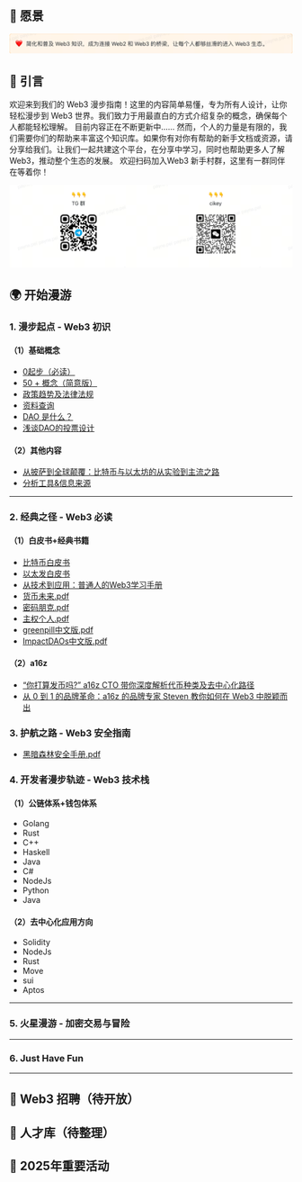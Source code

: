 ## 🎯 愿景

![img_2.png](img/img_2.png)

## 📖 引言

欢迎来到我们的 Web3 漫步指南！这里的内容简单易懂，专为所有人设计，让你轻松漫步到 Web3 世界。我们致力于用最直白的方式介绍复杂的概念，确保每个人都能轻松理解。
目前内容正在不断更新中......
然而，个人的力量是有限的，我们需要你们的帮助来丰富这个知识库。如果你有对你有帮助的新手文档或资源，请分享给我们。让我们一起共建这个平台，在分享中学习，同时也帮助更多人了解
Web3，推动整个生态的发展。
欢迎扫码加入Web3 新手村群，这里有一群同伴在等着你！

![img_1.png](img/img_3.png)

## 🌍 开始漫游

### 1. 漫步起点 - Web3 初识

#### （1）基础概念

- [0起步（必读）](https://tgn5x5g84p.feishu.cn/wiki/wikcn2cG75JUyWKs89bEsoNgvzb)
- [50 + 概念（简意版）](https://tgn5x5g84p.feishu.cn/wiki/Yhn5wGEXEiLkMrkc2d2caCJhnMJ)
- [政策趋势及法律法规](https://tgn5x5g84p.feishu.cn/wiki/wikcnf8sj25zAqyv99qFGIs2LAb)
- [资料查询](https://tgn5x5g84p.feishu.cn/wiki/wikcnXhP3JUzjXXfzKvfgkFvfad)
- [DAO 是什么？](https://tgn5x5g84p.feishu.cn/wiki/LlgZwAokViKPS9kpN75crcfJnuf)
- [浅谈DAO的投票设计](https://tgn5x5g84p.feishu.cn/wiki/SSavw6TdOihQYVk3BB2cAzOMnbc)

#### （2）其他内容

- [从披萨到全球颠覆：比特币与以太坊的从实验到主流之路](https://mp.weixin.qq.com/s/Ul5WgQDYivz2NLkCdZj2iw)
- [分析工具&信息来源](https://tgn5x5g84p.feishu.cn/wiki/wikcnefWg3MSuJ9dGpgyT57nhXd)

---

### 2. 经典之径 - Web3 必读

#### （1）白皮书+经典书籍

- [比特币白皮书](https://bitcoin.org/files/bitcoin-paper/bitcoin_zh_cn.pdf)
- [以太发白皮书](https://github.com/ethereum/wiki/wiki/%5B%E4%B8%AD%E6%96%87%5D-%E4%BB%A5%E5%A4%AA%E5%9D%8A%E7%99%BD%E7%9A%AE%E4%B9%A6)
- [从技术到应用：普通人的Web3学习手册](https://weread.qq.com/web/bookDetail/d9632ca0813ab86b4g012f1c)
- [货币未来.pdf](https://github.com/xboring/web3book/blob/main/pdf/%E8%B4%A7%E5%B8%81%E6%9C%AA%E6%9D%A5.pdf)
- [密码朋克.pdf](https://github.com/xboring/web3book/blob/main/pdf/%E5%AF%86%E7%A0%81%E6%9C%8B%E5%85%8B.pdf)
- [主权个人.pdf](https://github.com/xboring/web3book/blob/main/pdf/%E4%B8%BB%E6%9D%83%E4%B8%AA%E4%BA%BA.pdf)
- [greenpill中文版.pdf](https://github.com/xboring/web3book/blob/main/pdf/greenpill%E4%B8%AD%E6%96%87%E7%89%88.pdf)
- [ImpactDAOs中文版.pdf](https://github.com/xboring/web3book/blob/main/pdf/ImpactDAOs%E4%B8%AD%E6%96%87%E7%89%88.pdf)

#### （2）a16z

- [“你打算发币吗?” a16z CTO 带你深度解析代币种类及去中心化路径](https://mp.weixin.qq.com/s/yCKTTzIjYKVD66PvofwYvw)
- [从 0 到 1 的品牌革命：a16z 的品牌专家 Steven 教你如何在 Web3 中脱颖而出](https://mp.weixin.qq.com/s/jH3pUvV4QzklVSL54YdB4Q)

### 3. 护航之路 - Web3 安全指南

- [黑暗森林安全手册.pdf](https://github.com/xboring/web3book/blob/main/pdf/%E9%BB%91%E6%9A%97%E6%A3%AE%E6%9E%97%E5%AE%89%E5%85%A8%E6%89%8B%E5%86%8C.pdf)

### 4. 开发者漫步轨迹 - Web3 技术栈

#### （1）公链体系+钱包体系

- Golang
- Rust
- C++
- Haskell
- Java
- C#
- NodeJs
- Python
- Java

#### （2）去中心化应用方向

- Solidity
- NodeJs
- Rust
- Move
- sui
- Aptos

---

### 5. 火星漫游 - 加密交易与冒险

---

### 6. Just Have Fun

---

## 🤝 Web3 招聘（待开放）

## 👬 人才库（待整理）

## 🎢 2025年重要活动